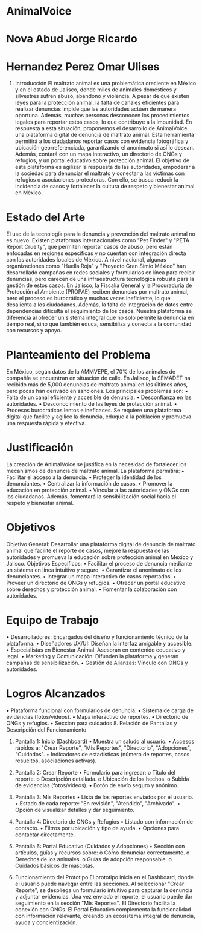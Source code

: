 # AnimalVoice
# Nova Abud Jorge Ricardo
# Hernandez Perez Omar Ulises
1. Introducción
El maltrato animal es una problemática creciente en México y en el estado de Jalisco, donde miles de animales domésticos y silvestres sufren abuso, abandono y violencia. A pesar de que existen leyes para la protección animal, la falta de canales eficientes para realizar denuncias impide que las autoridades actúen de manera oportuna. Además, muchas personas desconocen los procedimientos legales para reportar estos casos, lo que contribuye a la impunidad.
En respuesta a esta situación, proponemos el desarrollo de AnimalVoice, una plataforma digital de denuncia de maltrato animal. Esta herramienta permitirá a los ciudadanos reportar casos con evidencia fotográfica y ubicación georreferenciada, garantizando el anonimato si así lo desean. Además, contará con un mapa interactivo, un directorio de ONGs y refugios, y un portal educativo sobre protección animal.
El objetivo de esta plataforma es agilizar la respuesta de las autoridades, empoderar a la sociedad para denunciar el maltrato y conectar a las víctimas con refugios o asociaciones protectoras. Con ello, se busca reducir la incidencia de casos y fortalecer la cultura de respeto y bienestar animal en México.




# Estado del Arte
El uso de la tecnología para la denuncia y prevención del maltrato animal no es nuevo. Existen plataformas internacionales como "Pet Finder" y "PETA Report Cruelty", que permiten reportar casos de abuso, pero están enfocadas en regiones específicas y no cuentan con integración directa con las autoridades locales de México.
A nivel nacional, algunas organizaciones como "Huella Roja" y "Proyecto Gran Simio México" han desarrollado campañas en redes sociales y formularios en línea para recibir denuncias, pero carecen de una infraestructura tecnológica robusta para la gestión de estos casos.
En Jalisco, la Fiscalía General y la Procuraduría de Protección al Ambiente (PROPAE) reciben denuncias por maltrato animal, pero el proceso es burocrático y muchas veces ineficiente, lo que desalienta a los ciudadanos. Además, la falta de integración de datos entre dependencias dificulta el seguimiento de los casos.
Nuestra plataforma se diferencia al ofrecer un sistema integral que no solo permite la denuncia en tiempo real, sino que también educa, sensibiliza y conecta a la comunidad con recursos y apoyo.

# Planteamiento del Problema
En México, según datos de la AMMVEPE, el 70% de los animales de compañía se encuentran en situación de calle. En Jalisco, la SEMADET ha recibido más de 5,000 denuncias de maltrato animal en los últimos años, pero pocas han derivado en sanciones.
Los principales problemas son:
•	Falta de un canal eficiente y accesible de denuncia.
•	Desconfianza en las autoridades.
•	Desconocimiento de las leyes de protección animal.
•	Procesos burocráticos lentos e ineficaces.
Se requiere una plataforma digital que facilite y agilice la denuncia, eduque a la población y promueva una respuesta rápida y efectiva.








# Justificación
La creación de AnimalVoice se justifica en la necesidad de fortalecer los mecanismos de denuncia de maltrato animal. La plataforma permitirá:
•	Facilitar el acceso a la denuncia.
•	Proteger la identidad de los denunciantes.
•	Centralizar la información de casos.
•	Promover la educación en protección animal.
•	Vincular a las autoridades y ONGs con los ciudadanos.
Además, fomentará la sensibilización social hacia el respeto y bienestar animal.

# Objetivos
Objetivo General:
Desarrollar una plataforma digital de denuncia de maltrato animal que facilite el reporte de casos, mejore la respuesta de las autoridades y promueva la educación sobre protección animal en México y Jalisco.
Objetivos Específicos:
•	Facilitar el proceso de denuncia mediante un sistema en línea intuitivo y seguro.
•	Garantizar el anonimato de los denunciantes.
•	Integrar un mapa interactivo de casos reportados.
•	Proveer un directorio de ONGs y refugios.
•	Ofrecer un portal educativo sobre derechos y protección animal.
•	Fomentar la colaboración con autoridades.
 
 # Equipo de Trabajo
•	Desarrolladores: Encargados del diseño y funcionamiento técnico de la plataforma.
•	Diseñadores UX/UI: Diseñan la interfaz amigable y accesible.
•	Especialistas en Bienestar Animal: Asesoran en contenido educativo y legal.
•	Marketing y Comunicación: Difunden la plataforma y generan campañas de sensibilización.
•	Gestión de Alianzas: Vínculo con ONGs y autoridades.

#  Logros Alcanzados
•	Plataforma funcional con formularios de denuncia.
•	Sistema de carga de evidencias (fotos/videos).
•	Mapa interactivo de reportes.
•	Directorio de ONGs y refugios.
•	Seccion para cuidados
8. Relación de Pantallas y Descripción del Funcionamiento
1.	Pantalla 1: Inicio (Dashboard)
•	Muestra un saludo al usuario.
•	Accesos rápidos a: "Crear Reporte", "Mis Reportes", "Directorio", "Adopciones", "Cuidados".
•	Indicadores de estadísticas (número de reportes, casos resueltos, asociaciones activas).
 
2.	Pantalla 2: Crear Reporte
•	Formulario para ingresar:
o	Título del reporte.
o	Descripción detallada.
o	Ubicación de los hechos.
o	Subida de evidencias (fotos/videos).
•	Botón de envío seguro y anónimo.
 
3.	Pantalla 3: Mis Reportes
•	Lista de los reportes enviados por el usuario.
•	Estado de cada reporte: "En revisión", "Atendido", "Archivado".
•	Opción de visualizar detalles y dar seguimiento.
 
4.	Pantalla 4: Directorio de ONGs y Refugios
•	Listado con información de contacto.
•	Filtros por ubicación y tipo de ayuda.
•	Opciones para contactar directamente.
 
6.	Pantalla 6: Portal Educativo (Cuidados y Adopciones)
•	Sección con artículos, guías y recursos sobre:
o	Cómo denunciar correctamente.
o	Derechos de los animales.
o	Guías de adopción responsable.
o	Cuidados básicos de mascotas.









9. Funcionamiento del Prototipo
El prototipo inicia en el Dashboard, donde el usuario puede navegar entre las secciones. Al seleccionar "Crear Reporte", se despliega un formulario intuitivo para capturar la denuncia y adjuntar evidencias.
Una vez enviado el reporte, el usuario puede dar seguimiento en la sección "Mis Reportes". El Directorio facilita la conexión con ONGs.
El Portal Educativo complementa la funcionalidad con información relevante, creando un ecosistema integral de denuncia, ayuda y concientización.


